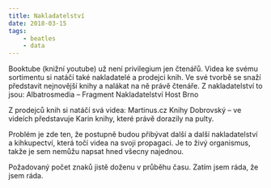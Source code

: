```yaml
---
title: Nakladatelství
date: 2018-03-15
tags: 
    - beatles
    - data
---
```


Booktube (knižní youtube) už není privilegium jen čtenářů. Videa ke svému sortimentu si natáčí také nakladatelé a prodejci knih. Ve své tvorbě se snaží představit nejnovější knihy a nalákat na ně právě čtenáře. 
Z nakladatelství to jsou:
Albatrosmedia – 
Fragment
Nakladatelství Host Brno

Z prodejců knih si natáčí svá videa:
Martinus.cz
Knihy Dobrovský – ve videích představuje Karin knihy, které právě dorazily na pulty.


Problém je zde ten, že postupně budou přibývat další a další nakladatelství a kihkupectví, která točí videa na svoji propagaci. Je to živý organismus, takže je sem nemůžu napsat hned všecny najednou. 

Požadovaný počet znaků jistě doženu v průběhu času. Zatím jsem ráda, že jsem ráda.
